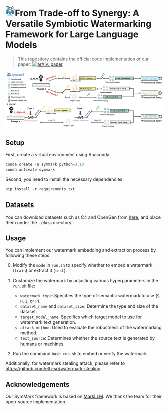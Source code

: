 # <img src="./img/logo.png" width=30px/>From Trade-off to Synergy: A Versatile Symbiotic Watermarking Framework for Large Language Models

> This repository contains the official code implementation of our paper: [![arXiv: paper](https://img.shields.io/badge/arXiv-paper-red.svg)](https://arxiv.org/abs/xxx)

![SymMark](./img/SymMark.png)

## Setup

First, create a virtual environment using Anaconda:

```python
conda create -n symmark python=3.10
conda activate symmark
```

Second, you need to install the necessary dependencies:

```python
pip install -r requirements.txt
```

## Datasets

You can download datasets such as C4 and OpenGen from [here](https://drive.google.com/drive/folders/1Rjc_6ERdChR-XRC5KwxeqOh4jU46K_4n), and place them under the `./data` directory.

## Usage

You can implement our watermark embedding and extraction process by following these steps:

0. Modify the `mode` in `run.sh` to specify whether to embed a watermark (`train`) or extract it (`test`).

1. Customize the watermark by adjusting various hyperparameters in the `run.sh` file:
   - `watermark_type`: Specifies the type of semantic watermark to use (`S`, `H`, `I`, or `P`).
   - `dataset_name` and `dataset_size`: Determine the type and size of the dataset.
   - `target_model_name`: Specifies which target model to use for watermark text generation.
   - `attack_method`: Used to evaluate the robustness of the watermarking method.
   - `text_source`: Determines whether the source text is generated by humans or machines.
2. Run the command `bash run.sh` to embed or verify the watermark.

Additionally, for watermark stealing attack, please refer to https://github.com/eth-sri/watermark-stealing.

## Acknowledgements

Our SymMark framework is based on [MarkLLM](https://github.com/THU-BPM/MarkLLM). We thank the team for their open-source implementation.
